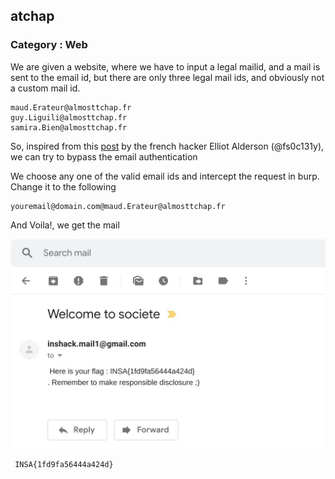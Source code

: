 ## atchap
### Category : Web

We are given a website, where we have to input a legal mailid, and a mail is sent to the email id, but there are only three legal mail ids, and obviously not a custom mail id.

```
maud.Erateur@almosttchap.fr
guy.Liguili@almosttchap.fr
samira.Bien@almosttchap.fr
```

So, inspired from this [post](https://medium.com/@fs0c131y/tchap-the-super-not-secure-app-of-the-french-government-84b31517d144) by the french hacker Elliot Alderson (@fs0c131y), we can try to bypass the email authentication

We choose any one of the valid email ids and intercept the request in burp. Change it to the following
```
youremail@domain.com@maud.Erateur@almosttchap.fr
```

And Voila!, we get the mail

![Image](Screenshot.jpeg)

```
 INSA{1fd9fa56444a424d}
 ```